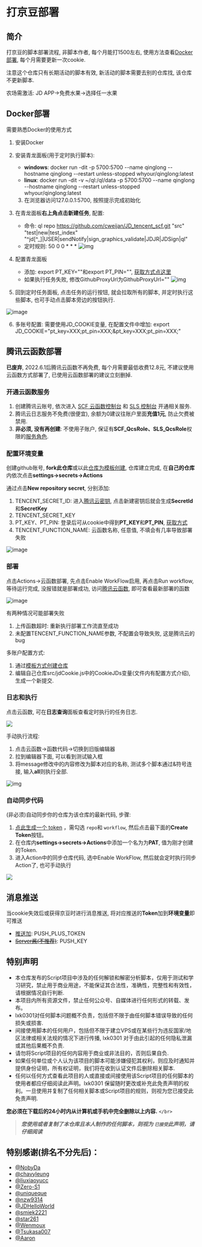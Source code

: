 # 打京豆部署

## 简介

打京豆的脚本部署流程, 非脚本作者, 每个月能打1500左右, 使用方法查看[Docker部署](#Docker部署方式), 每个月需要更新一次cookie.

注意这个仓库只有长期活动的脚本有效, 新活动的脚本需要去别的仓库找, 该仓库不更新脚本.

农场需激活: JD APP->免费水果->选择任一水果


## Docker部署

需要熟悉Docker的使用方式

1. 安装Docker
2. 安装青龙面板(用于定时执行脚本):

    - **windows**: docker run -dit -p 5700:5700 --name qinglong --hostname qinglong --restart unless-stopped whyour/qinglong:latest
    - **linux**: docker run -dit -v ~/ql:/ql/data -p 5700:5700 --name qinglong --hostname qinglong --restart unless-stopped whyour/qinglong:latest
    3. 在浏览器访问127.0.0.1:5700, 按照提示完成初始化
3. 在青龙面板**右上角点击新建任务**, 配置:

   - 命令: ql repo https://github.com/cweijan/JD_tencent_scf.git "src"  "test|new|test_index" "^jd[^_]|USER|sendNotify|sign_graphics_validate|JDJR|JDSign|ql"
   - 定时规则: 50 0 0 * * *
     ![img](image/README/1644410122098.png)
4. 配置青龙面板

   - 添加: export PT_KEY=""和export PT_PIN="", [获取方式点这里](./wiki/GetJdCookie.md)
   - 如果执行任务失败, 修改GithubProxyUrl为GithubProxyUrl="" 
     ![img](image/README/1644421618420.png)
5. 回到定时任务面板, 点击任务的运行按钮, 就会拉取所有的脚本, 并定时执行这些脚本, 也可手动点击脚本旁边的按钮执行.

![image](https://user-images.githubusercontent.com/27798227/153328329-b0854a0b-a279-4be9-aabe-f27fee1bb752.png)

6. 多账号配置: 需要使用JD_COOKIE变量, 在配置文件中增加: export JD_COOKIE="pt_key=XXX;pt_pin=XXX;&pt_key=XXX;pt_pin=XXX;"

## 腾讯云函数部署

**已废弃**, 2022.6.1后腾讯云函数不再免费, 每个月需要最低收费12.8元, 不建议使用云函数方式部署了, 已使用云函数部署的建议立刻删掉.

### 开通云函数服务

1. 创建腾讯云账号, 依次进入 [SCF 云函数控制台](https://console.cloud.tencent.com/scf) 和 [SLS 控制台](https://console.cloud.tencent.com/sls) 开通相关服务.
2. 腾讯云日志服务不免费(很便宜), 余额为0建议往账户里面**充值1元**, 防止欠费被禁用.
3. **非必须, 没有再创建**: 不使用子账户, 保证有**SCF_QcsRole、SLS_QcsRole**权限的[服务角色](https://console.cloud.tencent.com/cam/role).

### 配置环境变量

创建github账号, **fork此仓库**或以此[仓库为模板创建](./wiki/importRepo.md), 仓库建立完成, 在**自己的仓库**内依次点击**settings->secrets->Actions**

通过点击**New repository secret**, 分别添加:

1. TENCENT_SECRET_ID: 进入[腾讯云密钥](https://console.cloud.tencent.com/cam/capi), 点击新建密钥后就会生成**SecretId**和**SecretKey**
2. TENCENT_SECRET_KEY
3. PT_KEY、PT_PIN: 登录后可从cookie中得到**PT_KEY**和**PT_PIN**, [获取方式](./wiki/GetJdCookie.md)
4. TENCENT_FUNCTION_NAME: 云函数名称, 任意值, 不填会有几率导致部署失败

![image](https://user-images.githubusercontent.com/27798227/153350464-52b14658-60ee-4b9c-a101-25a094e30f10.png)

### 部署

点击Actions->云函数部署, 先点击Enable WorkFlow启用, 再点击Run workflow, 等待运行完成, 没报错就是部署成功, 访问[腾讯云函数](https://console.cloud.tencent.com/scf/list), 即可查看最新部署的函数

![image](https://user-images.githubusercontent.com/6993269/99513289-6a152980-29c5-11eb-9266-3f56ba13d3b2.png)

有两种情况可能部署失败

1. 上传函数超时: 重新执行部署工作流直至成功
2. 未配置TENCENT_FUNCTION_NAME参数, 不配置会导致失败, 这是腾讯云的bug

多账户配置方式:

1. 通过[模板方式创建仓库](./wiki/importRepo.md)
2. 编辑自己仓库src/jdCookie.js中的CookieJDs变量(文件内有配置方式介绍), 生成一个新提交.

### 日志和执行

点击云函数, 可在**日志查询**面板查看定时执行的任务日志.

![](image/README/1644476536637.png)

手动执行流程:

1. 点击云函数->函数代码->切换到旧版编辑器
2. 拉到编辑器下面, 可以看到测试输入框
3. 将message修改中的内容修改为脚本对应的名称, 测试多个脚本通过&符号连接, 输入**all**则执行全部.

![img](image/README/1644476708924.png)

### 自动同步代码

(非必须)自动同步你的仓库为该仓库的最新代码, 步骤:

1. [点此生成一个 token](https://github.com/settings/tokens/new) ，需勾选 `repo`和 `workflow`, 然后点击最下面的**Create Token**按钮。
2. 在仓库内**settings->secrets->Actions**中添加一个名为为**PAT**, 值为刚才创建的Token.
3. 进入Action中的同步仓库代码, 选中Enable WorkFlow, 然后就会定时执行同步Action了, 也可手动执行

![](image/README/1644497801258.png)


## 消息推送

当cookie失效后或获得京豆时进行消息推送, 将对应推送的**Token**加到**环境变量**即可推送

- [推送加](http://www.pushplus.plus/): PUSH_PLUS_TOKEN
- [~~Server酱(不推荐)~~](https://sct.ftqq.com/sendkey): PUSH_KEY

## 特别声明

* 本仓库发布的Script项目中涉及的任何解锁和解密分析脚本，仅用于测试和学习研究，禁止用于商业用途，不能保证其合法性，准确性，完整性和有效性，请根据情况自行判断.
* 本项目内所有资源文件，禁止任何公众号、自媒体进行任何形式的转载、发布。
* lxk0301对任何脚本问题概不负责，包括但不限于由任何脚本错误导致的任何损失或损害.
* 间接使用脚本的任何用户，包括但不限于建立VPS或在某些行为违反国家/地区法律或相关法规的情况下进行传播, lxk0301 对于由此引起的任何隐私泄漏或其他后果概不负责.
* 请勿将Script项目的任何内容用于商业或非法目的，否则后果自负.
* 如果任何单位或个人认为该项目的脚本可能涉嫌侵犯其权利，则应及时通知并提供身份证明，所有权证明，我们将在收到认证文件后删除相关脚本.
* 任何以任何方式查看此项目的人或直接或间接使用该Script项目的任何脚本的使用者都应仔细阅读此声明。lxk0301 保留随时更改或补充此免责声明的权利。一旦使用并复制了任何相关脚本或Script项目的规则，则视为您已接受此免责声明.

 **您必须在下载后的24小时内从计算机或手机中完全删除以上内容.**  `</br>`

> ***您使用或者复制了本仓库且本人制作的任何脚本，则视为 `已接受`此声明，请仔细阅读***

## 特别感谢(排名不分先后)：

* [@NobyDa](https://github.com/NobyDa)
* [@chavyleung](https://github.com/chavyleung)
* [@liuxiaoyucc](https://github.com/liuxiaoyucc)
* [@Zero-S1](https://github.com/Zero-S1)
* [@uniqueque](https://github.com/uniqueque)
* [@nzw9314](https://github.com/nzw9314)
* [@JDHelloWorld](https://github.com/JDHelloWorld)
* [@smiek2221](https://github.com/smiek2221)
* [@star261](https://github.com/star261)
* [@Wenmoux](https://github.com/Wenmoux)
* [@Tsukasa007](https://github.com/Tsukasa007)
* [@Aaron](https://github.com/Aaron)

